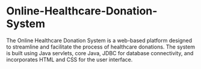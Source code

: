 # Online-Healthcare-Donation-System
The Online Healthcare Donation System is a web-based platform designed to streamline and facilitate the process of healthcare donations. The system is built using Java servlets, core Java, JDBC for database connectivity, and incorporates HTML and CSS for the user interface.
